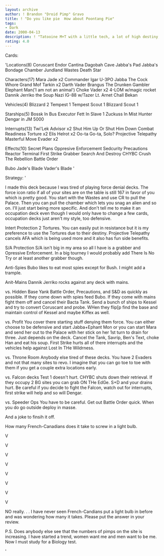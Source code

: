 ```yaml
---
layout: archive
author: ! Brandon "Droid Pimp" Gravo
title: ! "Do you like pie  How about Poontang Pie"
tags:
- Dark
date: 2000-04-13
description: ! "Tatooine M+T with a little tech, a lot of high destiny, and counters to pretty much everything out there."
rating: 4.0
---
```

Cards: 

'Locations(8)
Coruscant
Endor
Cantina
Dagobah Cave
Jabba's Pad
Jabba's Bondage Chamber
Jundland Wastes
Death Star

Characters(17)
Mara Jade x2
Commander Igar
U-3PO
Jabba The Cock Whore
Grand Mof Tarkin x2
Darth Vader
Brangus The Drunken Gambler
Elephant Man('I am not an animal')
Choke Vader x2
4-LOM w/magic rocket
Dannik Jerriko the Soup Nazi
IG-88 w/Tazer
Lt. Arnet
Chall Bekan

Vehicles(4)
Blizzard 2
Tempest 1
Tempest Scout 1
Blizzard Scout 1

Starships(5)
Bossk In Bus
Executor
Fett In Slave 1
Zuckuss In Mist Hunter
Dengar in JM 5000

Interrupts(13)
Twi'Lek Advisor x2
Shut Him Up Or Shut Him Down
Combat Readiness
Torture x2
Elis Helrot x2
Oo-ta Go-ta, Solo?
Projective Telepathy
Masterful Move
Evader x2

Effects(10)
Secret Plans
Oppresive Enforcement
Sedcurity Precautions
Reactor Terminal
First Strike
Grabber
Search And Destroy
CHYBC
Crush The Rebellion
Battle Order

Bubo
Jade's Blade
Vader's Blade
'

Strategy: '

I made this deck because I was tired of playing force denial decks.  The force icon ratio if all of your sites are on the table is still 167 in favor of you which is pretty good.  You start with the Wastes and use CR to pull the Palace.  Then you can pull the chamber which lets you snag an alien and so on.  I'll just start being more specific.  And don't tell me to make it an occupation deck even though I would only have to change a few cards, occupation decks just aren't my style, too defensive.

Intert Protection  2 Tortures.  You can easily put in resistance but it is my preference to use the Tortures due to their destiny. Projective Telepathy cancels AFA which is being used more and it also has fun side benefits.

S/A Protection  S/A isn't big in my area so all I have is a grabber and Opressive Enforcement.  In a big tourney I would probably add There Is No Try or at least another grabber though.

Anti-Spies Bubo likes to eat most spies except for Bush.  I might add a trample.

Anit-Mains  Dannik Jerriko rocks against any deck with mains.

vs. Hidden Base
Yank Battle Order, Precautions, and S&D as quickly as possible.  If they come down with spies feed Bubo.  If they come with mains fight them off and cancel their Bacta Tank.  Send a bunch of ships to Kessel and try to convert Coruscant and probe.  WHen they flip[p find the base and maintain control of Kessel and maybe Kiffex as well.

vs. Profit
You cover there starting stuff denying them force.  You can either choose to be defensive and start Jabba+Ephant Mon or you can start Mara and send her out to the Palace with her stick on her 1st turn to drain for three.  Just depends on the deck.  Cancel the Tank, Savrip, Ben's Text, choke Han and eat his soup.  First Strike hurts all of there interrupts and the vehicles help against Lost In THe Wildrness.

vs. Throne Room
Anybody else tired of these decks.  You have 2 Evaders and not that many sites to revo.  I imagine that you can go toe to toe with them if you get a couple extra locations early.

vs. Falcon decks
Test 1 doesn't hurt.  CHYBC shuts down their retrieval.  If they occupy 2 BG sites you can grab ON THe EdGe.  S+D and your drains hurt.  Be careful if you decide to fight the Falcon, watch out for interrupts, first strike will help and so will Dengar.

vs. Speeder Ops
You have to be careful.  Get out Battle Order quick.  When you do go outside deploy in masse.


And a joke to finsih it off.

How many French-Canadians does it take to screw in a light bulb.


V

V

V

V

V

V

V

V

NO really. . .	I have never seen French-Candians put a light bulb in before and was wondering how many it takes.  Please put the answer in your review.

P.S.
Does anybody else see that the numbers of pimps on the site is increasing.  I have started a trend, women want me and men want to be me.  Now I must study for a Biology test.





















'